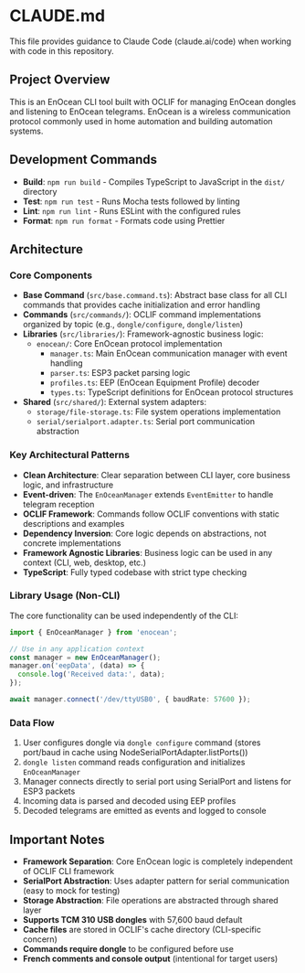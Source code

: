 # CLAUDE.md

This file provides guidance to Claude Code (claude.ai/code) when working with code in this repository.

## Project Overview

This is an EnOcean CLI tool built with OCLIF for managing EnOcean dongles and listening to EnOcean telegrams. EnOcean is a wireless communication protocol commonly used in home automation and building automation systems.

## Development Commands

- **Build**: `npm run build` - Compiles TypeScript to JavaScript in the `dist/` directory
- **Test**: `npm run test` - Runs Mocha tests followed by linting
- **Lint**: `npm run lint` - Runs ESLint with the configured rules
- **Format**: `npm run format` - Formats code using Prettier

## Architecture

### Core Components

- **Base Command** (`src/base.command.ts`): Abstract base class for all CLI commands that provides cache initialization and error handling
- **Commands** (`src/commands/`): OCLIF command implementations organized by topic (e.g., `dongle/configure`, `dongle/listen`)
- **Libraries** (`src/libraries/`): Framework-agnostic business logic:
  - `enocean/`: Core EnOcean protocol implementation
    - `manager.ts`: Main EnOcean communication manager with event handling
    - `parser.ts`: ESP3 packet parsing logic
    - `profiles.ts`: EEP (EnOcean Equipment Profile) decoder
    - `types.ts`: TypeScript definitions for EnOcean protocol structures
- **Shared** (`src/shared/`): External system adapters:
  - `storage/file-storage.ts`: File system operations implementation
  - `serial/serialport.adapter.ts`: Serial port communication abstraction

### Key Architectural Patterns

- **Clean Architecture**: Clear separation between CLI layer, core business logic, and infrastructure
- **Event-driven**: The `EnOceanManager` extends `EventEmitter` to handle telegram reception
- **OCLIF Framework**: Commands follow OCLIF conventions with static descriptions and examples
- **Dependency Inversion**: Core logic depends on abstractions, not concrete implementations
- **Framework Agnostic Libraries**: Business logic can be used in any context (CLI, web, desktop, etc.)
- **TypeScript**: Fully typed codebase with strict type checking

### Library Usage (Non-CLI)

The core functionality can be used independently of the CLI:

```typescript
import { EnOceanManager } from 'enocean';

// Use in any application context
const manager = new EnOceanManager();
manager.on('eepData', (data) => {
  console.log('Received data:', data);
});

await manager.connect('/dev/ttyUSB0', { baudRate: 57600 });
```

### Data Flow

1. User configures dongle via `dongle configure` command (stores port/baud in cache using NodeSerialPortAdapter.listPorts())
2. `dongle listen` command reads configuration and initializes `EnOceanManager`
3. Manager connects directly to serial port using SerialPort and listens for ESP3 packets
4. Incoming data is parsed and decoded using EEP profiles
5. Decoded telegrams are emitted as events and logged to console

## Important Notes

- **Framework Separation**: Core EnOcean logic is completely independent of OCLIF CLI framework
- **SerialPort Abstraction**: Uses adapter pattern for serial communication (easy to mock for testing)
- **Storage Abstraction**: File operations are abstracted through shared layer
- **Supports TCM 310 USB dongles** with 57,600 baud default
- **Cache files** are stored in OCLIF's cache directory (CLI-specific concern)
- **Commands require dongle** to be configured before use
- **French comments and console output** (intentional for target users)
